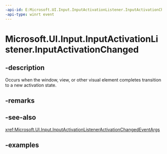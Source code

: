```yaml
---
-api-id: E:Microsoft.UI.Input.InputActivationListener.InputActivationChanged
-api-type: winrt event
---
```


# Microsoft.UI.Input.InputActivationListener.InputActivationChanged

<!--
public event Windows.Foundation.TypedEventHandler<Microsoft.UI.Input.InputActivationListener,Microsoft.UI.Input.InputActivationListenerActivationChangedEventArgs> InputActivationChanged;
-->

## -description

Occurs when the window, view, or other visual element completes transition to a new activation state.

## -remarks

## -see-also

<xref:Microsoft.UI.Input.InputActivationListenerActivationChangedEventArgs>

## -examples
